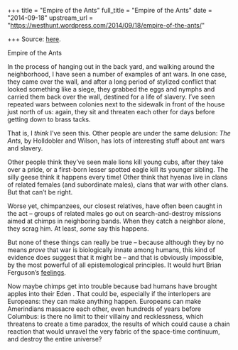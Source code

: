 +++
title = "Empire of the Ants"
full_title = "Empire of the Ants"
date = "2014-09-18"
upstream_url = "https://westhunt.wordpress.com/2014/09/18/empire-of-the-ants/"

+++
Source: [here](https://westhunt.wordpress.com/2014/09/18/empire-of-the-ants/).

Empire of the Ants

In the process of hanging out in the back yard, and walking around the
neighborhood, I have seen a number of examples of ant wars. In one case,
they came over the wall, and after a long period of stylized conflict
that looked something like a siege, they grabbed the eggs and nymphs and
carried them back over the wall, destined for a life of slavery. I’ve
seen repeated wars between colonies next to the sidewalk in front of the
house just north of us: again, they sit and threaten each other for days
before getting down to brass tacks.

That is, I *think* I’ve seen this. Other people are under the same
delusion: *The Ants*, by Holldobler and Wilson, has lots of interesting
stuff about ant wars and slavery.

Other people think they’ve seen male lions kill young cubs, after they
take over a pride, or a first-born lesser spotted eagle kill its younger
sibling. The silly geese think it happens every time! Other think that
hyenas live in clans of related females (and subordinate males), clans
that war with other clans. But that can’t be right.

Worse yet, chimpanzees, our closest relatives, have often been caught in
the act – groups of related males go out on search-and-destroy missions
aimed at chimps in neighboring bands. When they catch a neighbor alone,
they scrag him. At least, *some* say this happens.

But none of these things can really be true – because although they by
no means *prove* that war is biologically innate among humans, this kind
of evidence does suggest that it might be – and that is obviously
impossible, by the most powerful of all epistemological principles. It
would hurt Brian Ferguson’s
[feelings](http://www.nytimes.com/2014/09/18/science/lethal-violence-in-chimps-occurs-naturally-study-suggests.html?smid=tw-share).

Now maybe chimps get into trouble because bad humans have brought apples
into their Eden . That could be, especially if the interlopers are
Europeans: they can make anything happen. Europeans can make
Amerindians massacre each other, even hundreds of years before Columbus:
is there no limit to their villainy and recklessness, which threatens to
create a time paradox, the results of which could cause a chain reaction
that would unravel the very fabric of the space-time continuum, and
destroy the entire universe?


